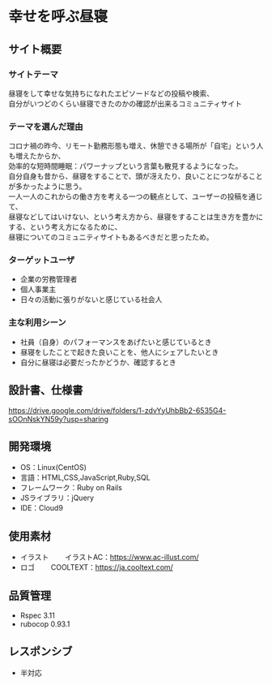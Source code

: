 # 幸せを呼ぶ昼寝

## サイト概要
### サイトテーマ
昼寝をして幸せな気持ちになれたエピソードなどの投稿や検索、
<br>
自分がいつどのくらい昼寝できたのかの確認が出来るコミュニティサイト

### テーマを選んだ理由
コロナ禍の昨今、リモート勤務形態も増え、休憩できる場所が「自宅」という人も増えたからか、
<br>
効率的な短時間睡眠：パワーナップという言葉も散見するようになった。
<br>
自分自身も昔から、昼寝をすることで、頭が冴えたり、良いことにつながることが多かったように思う。
<br>
一人一人のこれからの働き方を考える一つの観点として、ユーザーの投稿を通じて、
<br>
昼寝などしてはいけない、という考え方から、昼寝をすることは生き方を豊かにする、という考え方になるために、
<br>
昼寝についてのコミュニティサイトもあるべきだと思ったため。

### ターゲットユーザ
- 企業の労務管理者
- 個人事業主
- 日々の活動に張りがないと感じている社会人

### 主な利用シーン
- 社員（自身）のパフォーマンスをあげたいと感じているとき
- 昼寝をしたことで起きた良いことを、他人にシェアしたいとき
- 自分に昼寝は必要だったかどうか、確認するとき

## 設計書、仕様書
https://drive.google.com/drive/folders/1-zdvYyUhbBb2-6535G4-sOOnNskYN59y?usp=sharing

## 開発環境
- OS：Linux(CentOS)
- 言語：HTML,CSS,JavaScript,Ruby,SQL
- フレームワーク：Ruby on Rails
- JSライブラリ：jQuery
- IDE：Cloud9

## 使用素材
- イラスト
　　イラストAC：https://www.ac-illust.com/
- ロゴ
　　COOLTEXT：https://ja.cooltext.com/

## 品質管理
- Rspec 3.11
- rubocop 0.93.1

## レスポンシブ
- 半対応